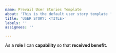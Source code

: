 ```yaml
---
name: Prevail User Stories Template
about: 'This is the default user story template '
title: 'USER STORY: <TITLE>'
labels: ''
assignees: ''

---
```


As a **role** I can **capability** so  that **received benefit**.
